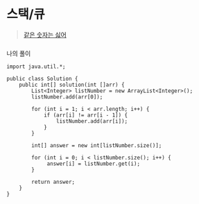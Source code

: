 # 스택/큐
>[같은 숫자는 싫어](https://school.programmers.co.kr/learn/courses/30/lessons/59034) 
###
나의 풀이
```
import java.util.*;

public class Solution {
    public int[] solution(int []arr) {
        List<Integer> listNumber = new ArrayList<Integer>();
        listNumber.add(arr[0]);

        for (int i = 1; i < arr.length; i++) {
            if (arr[i] != arr[i - 1]) {
                listNumber.add(arr[i]);
            }
        }

        int[] answer = new int[listNumber.size()];

        for (int i = 0; i < listNumber.size(); i++) {
             answer[i] = listNumber.get(i);        
        }
    
        return answer;
    }
}
```